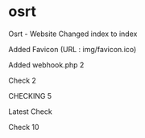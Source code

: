 # osrt

Osrt - Website
Changed index to index

Added Favicon (URL : img/favicon.ico)

Added webhook.php 2

Check 2

CHECKING 5

Latest Check

Check 10